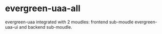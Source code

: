 # evergreen-uaa-all
evergreen-uaa integrated with 2 moudles: frontend sub-moudle evergreen-uaa-ui and backend sub-moudle.
